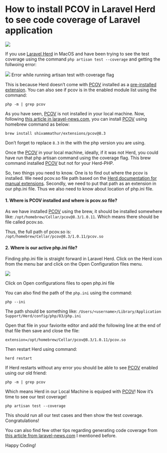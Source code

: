 # How to install PCOV in Laravel Herd to see code coverage of Laravel application

![](https://cdn-images-1.medium.com/max/1760/1*0Dwypw4zVY5UsY2qfZo4HQ.png)

If you use [Laravel Herd](https://herd.laravel.com/) in MacOS and have been trying to see the test coverage using the command `php artisan test --coverage` and getting the follwoing error:

![](https://cdn-images-1.medium.com/max/1760/1*tQQTrbmYHbWidC9MtSNkIw.png)
Error while running artisan test with coverage flag

This is because Herd doesn’t come with [PCOV](https://github.com/krakjoe/pcov) installed as a [pre-installed extension](https://herd.laravel.com/docs/1/getting-started/included-extensions). You can also see if pcov is in the enabled module list using the command:
```
php -m | grep pcov
```

As you have seen, [PCOV](https://github.com/krakjoe/pcov) is not installed in your local machine. Now, following [this article in laravel-news.com](https://laravel-news.com/generate-code-coverage-in-laravel-with-pcov), you can install [PCOV](https://github.com/krakjoe/pcov) using homebrew command as below:
```
brew install shivammathur/extensions/pcov@8.3
```

Don’t forget to replace `8.3` in the with the php version you are using.

Once the [PCOV](https://github.com/krakjoe/pcov) in your local machine, ideally, if it was not Herd, you could have run that php artisan command using the coverage flag. This brew command installed [PCOV](https://github.com/krakjoe/pcov) but not for your Herd-PHP.

So, two things you need to know. One is to find out where the pcov is installed. We need pcov.so file path based on the [Herd documentation for manual extensions](https://herd.laravel.com/docs/1/advanced-usage/additional-extensions). Secondly, we need to put that path as an extension in our php.ini file. Thus we also need to know about location of php.ini file.

#### **1. Where is PCOV installed and where is pcov.so file?**

As we have installed [PCOV](https://github.com/krakjoe/pcov) using the brew, it should be installed somewhere like: `/opt/homebrew/Cellar/pcov@8.3/1.0.11`. Which means there should be file called pcov.so.

Thus, the full path of pcov.so is: `/opt/homebrew/Cellar/pcov@8.3/1.0.11/pcov.so`

#### 2. Where is our active php.ini file?

Finding php.ini file is straight forward in Laravel Herd. Click on the Herd icon from the menu bar and click on the Open Configuration files menu.

![](https://cdn-images-1.medium.com/max/1760/1*WDmQ0btThELI1fEN1V6Whg.png)

Click on Open configurations files to open php.ini file

You can also find the path of the `php.ini` using the command:

```
php --ini
```

The path should be something like:
`/Users/<username>/Library/Application Support/Herd/config/php/83/php.ini`

Open that file in your faviorite editor and add the following line at the end of that file then save and close the file:

```
extension=/opt/homebrew/Cellar/pcov@8.3/1.0.11/pcov.so
```

Then restart Herd using command:
```
herd restart
```

If Herd restarts without any error you should be able to see [PCOV](https://github.com/krakjoe/pcov) enabled using our old friend:

```
php -m | grep pcov
```

Which means Herd in our Local Machine is equiped with [PCOV](https://github.com/krakjoe/pcov)! Now it’s time to see our test coverage!
```
php artisan test --coverage
```

This should run all our test cases and then show the test coverage. Congratulations!

You can also find few other tips regarding generating code coverage from [this article from laravel-news.com](https://laravel-news.com/generate-code-coverage-in-laravel-with-pcov) I mentioned before.

Happy Coding!
